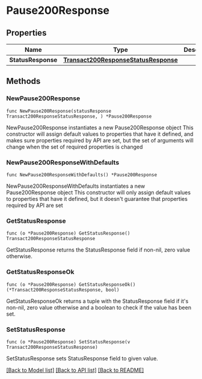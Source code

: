 # Pause200Response

## Properties

Name | Type | Description | Notes
------------ | ------------- | ------------- | -------------
**StatusResponse** | [**Transact200ResponseStatusResponse**](Transact200ResponseStatusResponse.md) |  | 

## Methods

### NewPause200Response

`func NewPause200Response(statusResponse Transact200ResponseStatusResponse, ) *Pause200Response`

NewPause200Response instantiates a new Pause200Response object
This constructor will assign default values to properties that have it defined,
and makes sure properties required by API are set, but the set of arguments
will change when the set of required properties is changed

### NewPause200ResponseWithDefaults

`func NewPause200ResponseWithDefaults() *Pause200Response`

NewPause200ResponseWithDefaults instantiates a new Pause200Response object
This constructor will only assign default values to properties that have it defined,
but it doesn't guarantee that properties required by API are set

### GetStatusResponse

`func (o *Pause200Response) GetStatusResponse() Transact200ResponseStatusResponse`

GetStatusResponse returns the StatusResponse field if non-nil, zero value otherwise.

### GetStatusResponseOk

`func (o *Pause200Response) GetStatusResponseOk() (*Transact200ResponseStatusResponse, bool)`

GetStatusResponseOk returns a tuple with the StatusResponse field if it's non-nil, zero value otherwise
and a boolean to check if the value has been set.

### SetStatusResponse

`func (o *Pause200Response) SetStatusResponse(v Transact200ResponseStatusResponse)`

SetStatusResponse sets StatusResponse field to given value.



[[Back to Model list]](../README.md#documentation-for-models) [[Back to API list]](../README.md#documentation-for-api-endpoints) [[Back to README]](../README.md)


